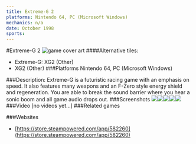 ```yaml
---
title: Extreme-G 2
platforms: Nintendo 64, PC (Microsoft Windows)
mechanics: n/a
date: October 1998
sports: 
---
```

#Extreme-G 2
![game cover art](//images.igdb.com/igdb/image/upload/t_cover_big/qedx7zjcccfvo6jcm1kz.jpg "Logo Title Text 1")
####Alternative tiles:
* Extreme-G: XG2 (Other)
* XG2 (Other)
###Platforms
Nintendo 64, PC (Microsoft Windows)

###Description:
Extreme-G is a futuristic racing game with an emphasis on speed. It also features many weapons and an F-Zero style energy shield and regeneration. You are able to break the sound barrier where you hear a sonic boom and all game audio drops out.
###Screenshots
<a target="_blank" href="//images.igdb.com/igdb/image/upload/t_cover_big/q9vu7zuckyaxl3mpdzzy.jpg"><img src="//images.igdb.com/igdb/image/upload/t_thumb/q9vu7zuckyaxl3mpdzzy.jpg"/></a><a target="_blank" href="//images.igdb.com/igdb/image/upload/t_cover_big/e5nhrq13qbb3dx23w7m1.jpg"><img src="//images.igdb.com/igdb/image/upload/t_thumb/e5nhrq13qbb3dx23w7m1.jpg"/></a><a target="_blank" href="//images.igdb.com/igdb/image/upload/t_cover_big/a5koeqcqts2759yqczb6.jpg"><img src="//images.igdb.com/igdb/image/upload/t_thumb/a5koeqcqts2759yqczb6.jpg"/></a><a target="_blank" href="//images.igdb.com/igdb/image/upload/t_cover_big/tbunbxxbjochwexyv646.jpg"><img src="//images.igdb.com/igdb/image/upload/t_thumb/tbunbxxbjochwexyv646.jpg"/></a><a target="_blank" href="//images.igdb.com/igdb/image/upload/t_cover_big/feyfg976fg7ikqy83i0z.jpg"><img src="//images.igdb.com/igdb/image/upload/t_thumb/feyfg976fg7ikqy83i0z.jpg"/></a>
###Video
[no videos yet...]
###Related games

###Websites
* [https://store.steampowered.com/app/582260](https://store.steampowered.com/app/582260)
